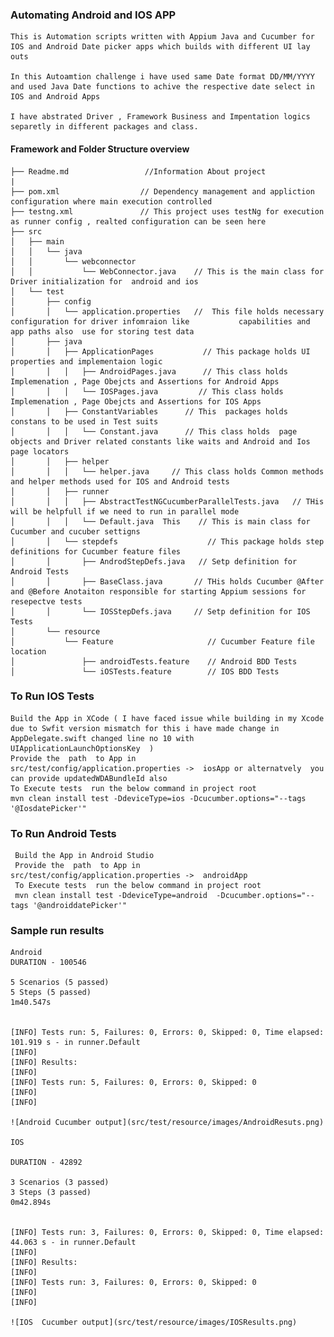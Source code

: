 ### Automating Android and IOS APP

    This is Automation scripts written with Appium Java and Cucumber for IOS and Android Date picker apps which builds with different UI lay outs
    
    In this Autoamtion challenge i have used same Date format DD/MM/YYYY and used Java Date functions to achive the respective date select in IOS and Android Apps
    
    I have abstrated Driver , Framework Business and Impentation logics separetly in different packages and class.



####  Framework and Folder Structure overview

    ├── Readme.md                 //Information About project
    |
    ├── pom.xml                  // Dependency management and appliction configuration where main execution controlled 
    ├── testng.xml               // This project uses testNg for execution as runner config , realted configuration can be seen here 
    ├── src
    │   ├── main
    │   │   └── java
    │   │       └── webconnector
    │   │           └── WebConnector.java    // This is the main class for Driver initialization for  android and ios  
    │   └── test
    │       ├── config
    │       │   └── application.properties   //  This file holds necessary configuration for driver infomraion like           capabilities and app paths also  use for storing test data
    │       ├── java
    │       │   ├── ApplicationPages           // This package holds UI properties and implementaion logic
    │       │   │   ├── AndroidPages.java      // This class holds  Implemenation , Page Obejcts and Assertions for Android Apps
    │       │   │   └── IOSPages.java         // This class holds  Implemenation , Page Obejcts and Assertions for IOS Apps
    │       │   ├── ConstantVariables      // This  packages holds constans to be used in Test suits
    │       │   │   └── Constant.java      // This class holds  page objects and Driver related constants like waits and Android and Ios page locators 
    │       │   ├── helper
    │       │   │   └── helper.java     // This class holds Common methods and helper methods used for IOS and Android tests
    │       │   ├── runner
    │       │   │   ├── AbstractTestNGCucumberParallelTests.java   // THis will be helpfull if we need to run in parallel mode
    │       │   │   └── Default.java  This    // This is main class for Cucumber and cucuber settigns 
    │       │   └── stepdefs                    // This package holds step definitions for Cucumber feature files
    │       │       ├── AndrodStepDefs.java   // Setp definition for Android Tests
    │       │       ├── BaseClass.java       // THis holds Cucumber @After and @Before Anotaiton responsible for starting Appium sessions for resepectve tests 
    │       │       └── IOSStepDefs.java     // Setp definition for IOS  Tests
    │       └── resource
    │           └── Feature                     // Cucumber Feature file location
    │               ├── androidTests.feature    // Android BDD Tests
    │               └── iOSTests.feature        // IOS BDD Tests
    
    
    
    
 ### To Run IOS Tests 
    Build the App in XCode ( I have faced issue while building in my Xcode due to Swfit version mismatch for this i have made change in AppDelegate.swift changed line no 10 with  UIApplicationLaunchOptionsKey  )
    Provide the  path  to App in     src/test/config/application.properties ->  iosApp or alternatvely  you can provide updatedWDABundleId also
    To Execute tests  run the below command in project root 
    mvn clean install test -DdeviceType=ios -Dcucumber.options="--tags '@IosdatePicker'"
     
     
  ### To Run Android Tests 
     Build the App in Android Studio
     Provide the  path  to App in     src/test/config/application.properties ->  androidApp 
     To Execute tests  run the below command in project root 
     mvn clean install test -DdeviceType=android  -Dcucumber.options="--tags '@androiddatePicker'"
     
 
 ### Sample run results
    Android
    DURATION - 100546
    
    5 Scenarios (5 passed)
    5 Steps (5 passed)
    1m40.547s
    
    
    [INFO] Tests run: 5, Failures: 0, Errors: 0, Skipped: 0, Time elapsed: 101.919 s - in runner.Default
    [INFO] 
    [INFO] Results:
    [INFO] 
    [INFO] Tests run: 5, Failures: 0, Errors: 0, Skipped: 0
    [INFO] 
    [INFO] 
    
    ![Android Cucumber output](src/test/resource/images/AndroidResuts.png)
    
    IOS
    
    DURATION - 42892
    
    3 Scenarios (3 passed)
    3 Steps (3 passed)
    0m42.894s
    
    
    [INFO] Tests run: 3, Failures: 0, Errors: 0, Skipped: 0, Time elapsed: 44.063 s - in runner.Default
    [INFO] 
    [INFO] Results:
    [INFO] 
    [INFO] Tests run: 3, Failures: 0, Errors: 0, Skipped: 0
    [INFO] 
    [INFO] 
    
    ![IOS  Cucumber output](src/test/resource/images/IOSResults.png)

    

    
     
          
